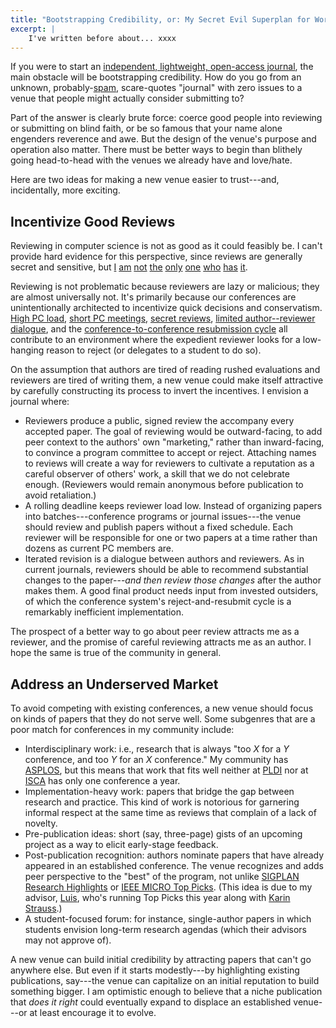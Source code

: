 ```yaml
---
title: "Bootstrapping Credibility, or: My Secret Evil Superplan for World Domination"
excerpt: |
    I've written before about... xxxx
---
```

If you were to start an [independent, lightweight, open-access journal][journals], the main obstacle will be bootstrapping credibility. How do you go from an unknown, probably-[spam][multiconference], scare-quotes "journal" with zero issues to a venue that people might actually consider submitting to?

[multiconference]: http://en.wikipedia.org/wiki/World_Multiconference_on_Systemics,_Cybernetics_and_Informatics
[journals]: {{site.base}}/blog/newjournals.html

Part of the answer is clearly brute force: coerce good people into reviewing or submitting on blind faith, or be so famous that your name alone engenders reverence and awe. But the design of the venue's purpose and operation also matter. There must be better ways to begin than blithely going head-to-head with the venues we already have and love/hate.

Here are two ideas for making a new venue easier to trust---and, incidentally, more exciting.

## Incentivize Good Reviews

Reviewing in computer science is not as good as it could feasibly be.
I can't provide hard evidence for this perspective, since reviews are generally secret and sensitive, but [I](http://cacm.acm.org/blogs/blog-cacm/123611-the-nastiness-problem-in-computer-science/fulltext) [am](http://portal.acm.org/citation.cfm?id=1462581) [not](http://www.sigcomm.org/sites/default/files/SIGCOMM%2009%20Comm%20FB.pdf) [the](http://cacm.acm.org/blogs/blog-cacm/100284-how-should-peer-review-evolve/fulltext) [only](http://ccr.sigcomm.org/online/files/p3-v41n3ed-keshav-editorial.pdf) [one][anderson] [who](http://pages.cs.wisc.edu/~naughton/naughtonicde.pptx) [has](http://www.annemergmed.com/article/S0196-0644%2810%2901266-7/abstract) [it][fortnow].

Reviewing is not problematic because reviewers are lazy or malicious; they are almost universally not. It's primarily because our conferences are unintentionally architected to incentivize quick decisions and conservatism. [High PC load][regehr], [short PC meetings][fortnow], [secret reviews][crowcroft], [limited author--reviewer dialogue][godfrey], and the [conference-to-conference resubmission cycle][anderson] all contribute to an environment where the expedient reviewer looks for a low-hanging reason to reject (or delegates to a student to do so).

[regehr]: http://blog.regehr.org/archives/306
[godfrey]: http://youinfinitesnake.blogspot.com/2011/08/whats-wrong-with-computer-science.html
[fortnow]: http://cacm.acm.org/magazines/2009/8/34492-viewpoint-time-for-computer-science-to-grow-up/fulltext
[anderson]: http://www.pgbovine.net/PhD-memoir/anderson-09.pdf
[crowcroft]: https://www.usenix.org/legacy/event/wowcs08/tech/full_papers/crowcroft/crowcroft.pdf

On the assumption that authors are tired of reading rushed evaluations and reviewers are tired of writing them, a new venue could make itself attractive by carefully constructing its process to invert the incentives. I envision a journal where:

* Reviewers produce a public, signed review the accompany every accepted paper. The goal of reviewing would be outward-facing, to add peer context to the authors' own "marketing," rather than inward-facing, to convince a program committee to accept or reject. Attaching names to reviews will create a way for reviewers to cultivate a reputation as a careful observer of others' work, a skill that we do not celebrate enough. (Reviewers would remain anonymous before publication to avoid retaliation.)
* A rolling deadline keeps reviewer load low. Instead of organizing papers into batches---conference programs or journal issues---the venue should review and publish papers without a fixed schedule. Each reviewer will be responsible for one or two papers at a time rather than dozens as current PC members are.
* Iterated revision is a dialogue between authors and reviewers. As in current journals, reviewers should be able to recommend substantial changes to the paper---*and then review those changes* after the author makes them. A good final product needs input from invested outsiders, of which the conference system's reject-and-resubmit cycle is a remarkably inefficient implementation.

The prospect of a better way to go about peer review attracts me as a reviewer, and the promise of careful reviewing attracts me as an author. I hope the same is true of the community in general.

## Address an Underserved Market

To avoid competing with existing conferences, a new venue should focus on kinds of papers that they do not serve well. Some subgenres that are a poor match for conferences in my community include:

* Interdisciplinary work: i.e., research that is always "too *X* for a *Y* conference, and too *Y* for an *X* conference." My community has [ASPLOS][], but this means that work that fits well neither at [PLDI][] nor at [ISCA][] has only one conference a year.
* Implementation-heavy work: papers that bridge the gap between research and practice. This kind of work is notorious for garnering informal respect at the same time as reviews that complain of a lack of novelty.
* Pre-publication ideas: short (say, three-page) gists of an upcoming project as a way to elicit early-stage feedback.
* Post-publication recognition: authors nominate papers that have already appeared in an established conference. The venue recognizes and adds peer perspective to the "best" of the program, not unlike [SIGPLAN Research Highlights][] or [IEEE MICRO Top Picks][]. (This idea is due to my advisor, [Luis][], who's running Top Picks this year along with [Karin Strauss][].)
* A student-focused forum: for instance, single-author papers in which students envision long-term research agendas (which their advisors may not approve of).

[SIGPLAN Research Highlights]: http://www.sigplan.org/Highlights/
[IEEE MICRO Top Picks]: https://sites.google.com/site/ieeemicro/call-for-papers/cfp---top-picks-2015-1
[Karin Strauss]: http://research.microsoft.com/en-us/people/kstrauss/
[Luis]: http://homes.cs.washington.edu/~luisceze/
[PLDI]: http://conf.researchr.org/home/pldi2015
[ISCA]: http://www.ece.cmu.edu/calcm/isca2015/
[ASPLOS]: http://asplos15.bilkent.edu.tr

A new venue can build initial credibility by attracting papers that can't go anywhere else. But even if it starts modestly---by highlighting existing publications, say---the venue can capitalize on an initial reputation to build something bigger. I am optimistic enough to believe that a niche publication that *does it right* could eventually expand to displace an established venue---or at least encourage it to evolve.
